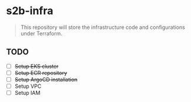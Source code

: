 # s2b-infra

> This repository will store the infrastructure code and configurations under Terraform.

## TODO
- [ ] ~~Setup EKS cluster~~
- [ ] ~~Setup ECR repository~~
- [ ] ~~Setup ArgoCD installation~~
- [ ] Setup VPC
- [ ] Setup IAM
